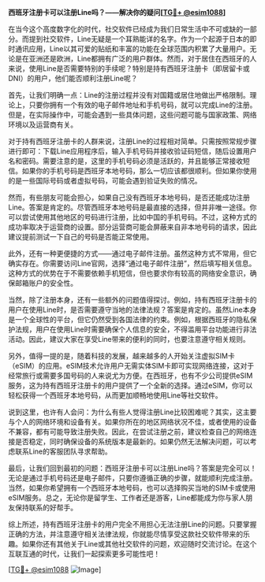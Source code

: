 **西班牙注册卡可以注册Line吗？——解决你的疑问[[TG💪+ @esim1088](https://t.me/s/esim1088)]**

在当今这个高度数字化的时代，社交软件已经成为我们日常生活中不可或缺的一部分。而提到社交软件，Line无疑是一个耳熟能详的名字。作为一个起源于日本的即时通讯应用，Line以其可爱的贴纸和丰富的功能在全球范围内积累了大量用户。无论是在亚洲还是欧洲，Line都拥有广泛的用户群体。然而，对于居住在西班牙的人来说，使用Line是否需要特别的手续呢？特别是持有西班牙注册卡（即居留卡或DNI）的用户，他们能否顺利注册Line呢？

首先，让我们明确一点：Line的注册过程并没有对国籍或居住地做出严格限制。理论上，只要你拥有一个有效的电子邮件地址和手机号码，就可以完成Line的注册。但是，在实际操作中，可能会遇到一些具体问题，这些问题可能与国家政策、网络环境以及运营商有关。

对于持有西班牙注册卡的人群来说，注册Line的过程相对简单。只需按照常规步骤进行即可：下载Line应用程序后，输入手机号码并接收验证码短信，随后设置用户名和密码。需要注意的是，这里的手机号码必须是活跃的，并且能够正常接收短信。如果你的手机号码是西班牙本地号码，那么一切应该都很顺利。但如果你使用的是一些国际号码或者虚拟号码，可能会遇到验证失败的情况。

然而，有些朋友可能会担心，如果自己没有西班牙本地号码，是否还能成功注册Line。答案是肯定的。尽管西班牙本地号码是最直接的选择，但并非唯一途径。你可以尝试使用其他地区的号码进行注册，比如中国的手机号码。不过，这种方式的成功率取决于运营商的设置。部分运营商可能会屏蔽来自非本地号码的请求，因此建议提前测试一下自己的号码是否能正常使用。

此外，还有一种更便捷的方式——通过电子邮件注册。虽然这种方式不常用，但它确实存在。你需要访问Line官网，选择“通过电子邮件注册”，然后填写相关信息。这种方式的优势在于不需要依赖手机短信，但也要求你有较高的网络安全意识，确保邮箱账户的安全性。

当然，除了注册本身，还有一些额外的问题值得探讨。例如，持有西班牙注册卡的用户在使用Line时，是否需要遵守当地的法律法规？答案是肯定的。虽然Line本身是一个全球性的平台，但它仍然受到各国法律的约束。例如，根据西班牙的隐私保护法规，用户在使用Line时需要确保个人信息的安全，不得滥用平台功能进行非法活动。因此，建议大家在享受Line带来的便利的同时，也要注意遵守相关规则。

另外，值得一提的是，随着科技的发展，越来越多的人开始关注虚拟SIM卡（eSIM）的应用。eSIM技术允许用户无需实体SIM卡即可实现网络连接，这对于经常旅行或需要多国号码的人来说尤为方便。在西班牙，也有不少公司提供eSIM服务，这为持有西班牙注册卡的用户提供了一个全新的选择。通过eSIM，你可以轻松获得一个西班牙本地号码，从而更加顺畅地使用Line等社交软件。

说到这里，也许有人会问：为什么有些人觉得注册Line比较困难呢？其实，这主要与个人的网络环境和设备有关。如果你所在的地区网络状况不佳，或者使用的设备不兼容，都有可能导致注册失败。因此，在尝试注册之前，建议检查自己的网络连接是否稳定，同时确保设备的系统版本是最新的。如果仍然无法解决问题，可以考虑联系Line的客服团队寻求帮助。

最后，让我们回到最初的问题：西班牙注册卡可以注册Line吗？答案是完全可以！无论是通过手机号码还是电子邮件，只要你遵循正确的步骤，就能顺利完成注册。当然，如果你希望拥有一个西班牙本地号码，也可以选择购买当地的SIM卡或使用eSIM服务。总之，无论你是留学生、工作者还是游客，Line都能成为你与家人朋友保持联系的好帮手。

综上所述，持有西班牙注册卡的用户完全不用担心无法注册Line的问题。只要掌握正确的方法，并注意遵守相关法律法规，你就能尽情享受这款社交软件带来的乐趣。如果你还有其他关于Line或其他社交软件的问题，欢迎随时交流讨论。在这个互联互通的时代，让我们一起探索更多可能性吧！

[[TG💪+ @esim1088](https://t.me/s/esim1088) ![Image](https://i.postimg.cc/4NQfJmqS/Snipaste-2025-05-13-00-14-12.png)]